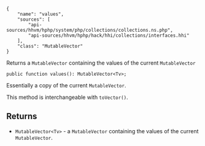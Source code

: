 ``` yamlmeta
{
    "name": "values",
    "sources": [
        "api-sources/hhvm/hphp/system/php/collections/collections.ns.php",
        "api-sources/hhvm/hphp/hack/hhi/collections/interfaces.hhi"
    ],
    "class": "MutableVector"
}
```




Returns a ` MutableVector ` containing the values of the current
`` MutableVector ``




``` Hack
public function values(): MutableVector<Tv>;
```




Essentially a copy of the current ` MutableVector `.




This method is interchangeable with ` toVector() `.




## Returns




+ ` MutableVector<Tv> ` - a `` MutableVector `` containing the values of the current
  ``` MutableVector ```.
<!-- HHAPIDOC -->
